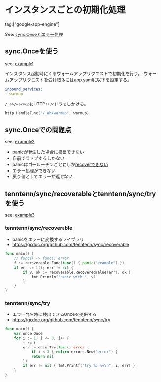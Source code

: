# インスタンスごとの初期化処理

tag:["google-app-engine"]

See: [sync.Onceとエラー処理](https://docs.google.com/presentation/d/1IXumqwmILh7Lxisn2MMun4n4CQVOa4pV9JAPUYSxL_0/edit?usp=sharing)

## sync.Onceを使う

see: [example1](./example1)

インスタンス起動時にくるウォームアップリクエストで初期化を行う。
ウォームアップリクエストを受け取るにはapp.yamlに以下を設定する。

```yaml
inbound_services:
- warmup
```

`/_ah/warmup`にHTTPハンドラをしかける。

```go
http.HandleFunc("/_ah/warmup", warmup)
```

## sync.Onceでの問題点

see: [example2](./example2)

* panicが発生した場合に検出できない
 * 自前でラップするしかない
 * panicはゴールーチンごとにしか[recoverできない](https://play.golang.org/p/SuFarBNsSAv)
* エラー処理ができない
 * 戻り値としてエラーが返せない

## tenntenn/sync/recoverableとtenntenn/sync/tryを使う

see: [example3](./example3)

### tenntenn/sync/recoverable

* panicをエラーに変換するライブラリ
 * https://godoc.org/github.com/tenntenn/sync/recoverable

```go
func main() {
	// func() -> func() error
	f := recoverable.Func(func() { panic("example") })
	if err := f(); err != nil {
		if v, ok := recoverable.RecoveredValue(err); ok {
			fmt.Println("panic with ", v)
		}
	}
}
```

### tenntenn/sync/try

* エラー発生時に検出できるOnceを提供する
 * https://godoc.org/github.com/tenntenn/sync/try

```go
func main() {
	var once Once
	for i := 1; i <= 3; i++ {
		i := i
		err := once.Try(func() error {
			if i < 3 { return errors.New("error") }
			return nil
		})
		if err != nil { fmt.Printf("try %d %v\n", i, err) }
	}
}
```

